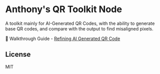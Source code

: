 # Anthony's QR Toolkit Node

A toolkit mainly for AI-Generated QR Codes, with the ability to generate base QR codes, and compare with the output to find misaligned pixels.

👋 Walkthrough Guide - [Refining AI Generated QR Code](https://antfu.me/posts/ai-qrcode-refine)

## License

MIT
